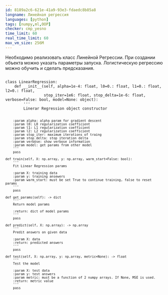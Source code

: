 ```yaml
---
id: 8189a2c6-621e-41a9-93e3-fdaedc8b85a8
longname: Линейная регрессия
languages: [python]
tags: [numpy,ml,OOP]
checker: cmp_yesno
time_limit: 60
real_time_limit: 60
max_vm_size: 256M
---
```


Необходимо реализовать класс Линейной Регрессии. При создании объекта можно указать параметры запуска. Логистическую регрессию можно обучить и сделать предсказания. 


<code>
class LinearRegression:
    def __init__(self, alpha=1e-4: float, l0=0.: float, l1=0.: float, l2=0.: float, 
                 stop_iter=1e6: float, stop_delta=1e-6: float, verbose=False: bool, model=None: object):
        '''
        Linerar Regression object constructor
        
        :param alpha: alpha param for gradient descent
        :param l0: L0 regularization coefficient
        :param l1: L1 regularization coefficient
        :param l2: L2 regularization coefficient
        :param stop_iter: maximum iterations of traing
        :param stop_delta: stop iteration delta
        :param verbose: show verbose information
        :param model: get params from other model
        '''
        pass
    
    def train(self, X: np.array, y: np.array, warm_start=False: bool):
        '''
        Fit Linear Regression params
        
        :param X: training data
        :param y: training ansewers
        :param warm_start: must be set True to continue training, false to reset params
        '''
        pass
    
    def get_params(self): -> dict
        '''
        Return model params
        
        :return: dict of model params
        '''
        pass
    
    def predict(self, X: np.array): -> np.array
        '''
        Predit answers on given data
        
        :param X: data
        :return: predicted answers
        '''
        pass
    
    def test(self, X: np.array, y: np.array, metric=None): -> float
        '''
        Test the model
        
        :param X: test data
        :param y: test answers
        :param metric: must be a function of 2 numpy arrays. If None, MSE is used.
        :return: metric value
        '''
        pass
</code>